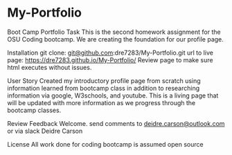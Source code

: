# My-Portfolio
Boot Camp Portfolio
Task
This is the second homework assignment for the OSU Coding bootcamp. We are creating the foundation for our profile page.

Installation
git clone: git@github.com:dre7283/My-Portfolio.git
url to live page: https://dre7283.github.io/My-Portfolio/
Review page to make sure html executes without issues.


User Story
Created my introductory profile page from scratch using information learned from bootcamp class in addition to researching information via google, W3schools, and youtube.  This is a living page that will be updated with more information as we progress through the bootcamp classes.  

Review
Feedback Welcome. send comments to deidre.carson@outlook.com or via slack Deidre Carson

License
All work done for coding bootcamp is assumed open source
